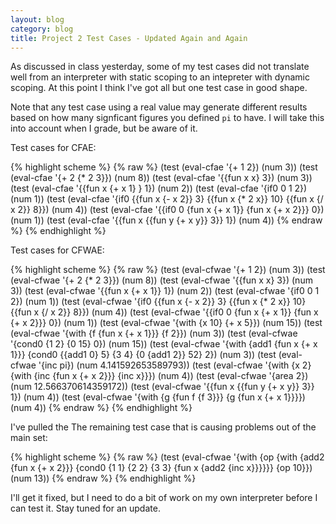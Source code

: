 ```yaml
---
layout: blog
category: blog
title: Project 2 Test Cases - Updated Again and Again
---
```

As discussed in class yesterday, some of my test cases did not
translate well from an interpreter with static scoping to an
intepreter with dynamic scoping.  At this point I think I've got all
but one test case in good shape.

Note that any test case using a
real value may generate different results based on how many signficant
figures you defined `pi` to have.  I will take this into account when
I grade, but be aware of it.

Test cases for CFAE:

{% highlight scheme %}
{% raw %}
(test (eval-cfae '{+ 1 2}) (num 3))
(test (eval-cfae '{+ 2 {* 2 3}}) (num 8))
(test (eval-cfae '{{fun x x} 3}) (num 3))
(test (eval-cfae '{{fun x {+ x 1} } 1}) (num 2))
(test (eval-cfae '{if0 0 1 2}) (num 1))
(test (eval-cfae '{if0 {{fun x {- x 2}} 3} {{fun x {* 2 x}} 10} {{fun x {/ x 2}} 8}}) (num 4))
(test (eval-cfae '{{if0 0 {fun x {+ x 1}} {fun x {+ x 2}}} 0}) (num 1))
(test (eval-cfae '{{fun x {{fun y {+ x y}} 3}} 1}) (num 4))
{% endraw %}
{% endhighlight %}

Test cases for CFWAE:

{% highlight scheme %}
{% raw %}
(test (eval-cfwae '{+ 1 2}) (num 3))
(test (eval-cfwae '{+ 2 {* 2 3}}) (num 8))
(test (eval-cfwae '{{fun x x} 3}) (num 3))
(test (eval-cfwae '{{fun x {+ x 1}} 1}) (num 2))
(test (eval-cfwae '{if0 0 1 2}) (num 1))
(test (eval-cfwae '{if0 {{fun x {- x 2}} 3} {{fun x {* 2 x}} 10} {{fun x {/ x 2}} 8}}) (num 4))
(test (eval-cfwae '{{if0 0 {fun x {+ x 1}} {fun x {+ x 2}}} 0}) (num 1))
(test (eval-cfwae '{with {x 10} {+ x 5}}) (num 15))
(test (eval-cfwae '{with {f {fun x {+ x 1}}} {f 2}}) (num 3))
(test (eval-cfwae '{cond0 {1 2} {0 15} 0}) (num 15))
(test (eval-cfwae '{with {add1 {fun x {+ x 1}}} {cond0 {{add1 0} 5} {3 4} {0 {add1 2}} 52} 2}) (num 3))
(test (eval-cfwae '{inc pi}) (num 4.141592653589793))
(test (eval-cfwae '{with {x 2} {with {inc {fun x {+ x 2}}} {inc x}}}) (num 4))
(test (eval-cfwae '{area 2}) (num 12.566370614359172))
(test (eval-cfwae '{{fun x {{fun y {+ x y}} 3}} 1}) (num 4))
(test (eval-cfwae '{with {g {fun f {f 3}}} {g {fun x {+ x 1}}}}) (num 4))
{% endraw %}
{% endhighlight %}

I've pulled the The remaining test case that is causing problems out
of the main set:

{% highlight scheme %}
{% raw %}
(test (eval-cfwae '{with {op {with {add2 {fun x {+ x 2}}} {cond0 {1 1} {2 2} {3 3} {fun x {add2 {inc x}}}}}} {op 10}}) (num 13))
{% endraw %}
{% endhighlight %}

I'll get it fixed, but I need to do a bit of work on my own
interpreter before I can test it.  Stay tuned for an update.

